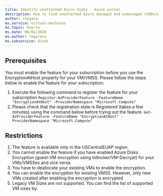 ```yaml
---
title: Identify unattached Azure disks - Azure portal
description: How to find unattached Azure managed and unmanaged (VHDs/page blobs) disks by using the Azure portal.
author: roygara
ms.service: virtual-machines
ms.topic: how-to
ms.date: 06/01/2020
ms.author: rogarana
ms.subservice: disks
---
```


## Prerequisites

You must enable the feature for your subscription before you use the EncryptionAtHost property for your VM/VMSS. Please follow the steps below to enable the feature for your subscription:

1.	Execute the following command to register the feature for your subscription
 `Register-AzProviderFeature -FeatureName "EncryptionAtHost" -ProviderNamespace "Microsoft.Compute"` 
1.	Please check that the registration state is Registered (takes a few minutes) using the command below before trying out the feature.
 `Get-AzProviderFeature -FeatureName "EncryptionAtHost" -ProviderNamespace "Microsoft.Compute"  `

## Restrictions

1.	The feature is available only in the USCentralEUAP region.
2.	You cannot enable the feature if you have enabled Azure Disks Encryption (guest-VM encryption using bitlocker/VM-Decrypt) for your VMs/VMSSes and vice versa.
3.	You have to deallocate your existing VMs to enable the encryption.
4.	You can enable the encryption for existing VMSS. However, only new VMs created after enabling the encryption is encrypted.
5.	Legacy VM Sizes are not supported. You can find the list of supported VM sizes by:
